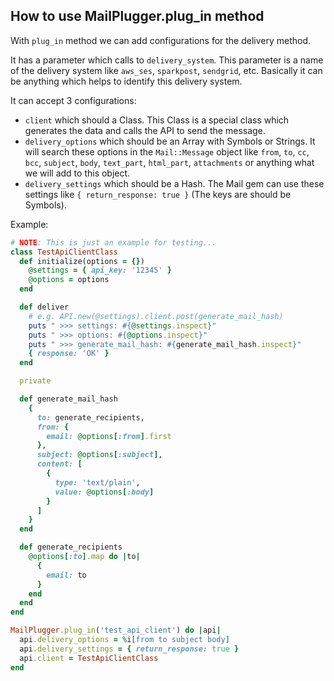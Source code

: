## How to use MailPlugger.plug_in method

With `plug_in` method we can add configurations for the delivery method.

It has a parameter which calls to `delivery_system`. This parameter is a name of the delivery system like `aws_ses`, `sparkpost`, `sendgrid`, etc. Basically it can be anything which helps to identify this delivery system.

It can accept 3 configurations:
- `client` which should a Class. This Class is a special class which generates the data and calls the API to send the message.
- `delivery_options` which should be an Array with Symbols or Strings. It will search these options in the `Mail::Message` object like `from`, `to`, `cc`, `bcc`, `subject`, `body`, `text_part`, `html_part`, `attachments` or anything what we will add to this object.
- `delivery_settings` which should be a Hash. The Mail gem can use these settings like `{ return_response: true }` (The keys are should be Symbols).

Example:

```ruby
# NOTE: This is just an example for testing...
class TestApiClientClass
  def initialize(options = {})
    @settings = { api_key: '12345' }
    @options = options
  end

  def deliver
    # e.g. API.new(@settings).client.post(generate_mail_hash)
    puts " >>> settings: #{@settings.inspect}"
    puts " >>> options: #{@options.inspect}"
    puts " >>> generate_mail_hash: #{generate_mail_hash.inspect}"
    { response: 'OK' }
  end

  private

  def generate_mail_hash
    {
      to: generate_recipients,
      from: {
        email: @options[:from].first
      },
      subject: @options[:subject],
      content: [
        {
          type: 'text/plain',
          value: @options[:body]
        }
      ]
    }
  end

  def generate_recipients
    @options[:to].map do |to|
      {
        email: to
      }
    end
  end
end

MailPlugger.plug_in('test_api_client') do |api|
  api.delivery_options = %i[from to subject body]
  api.delivery_settings = { return_response: true }
  api.client = TestApiClientClass
end
```
